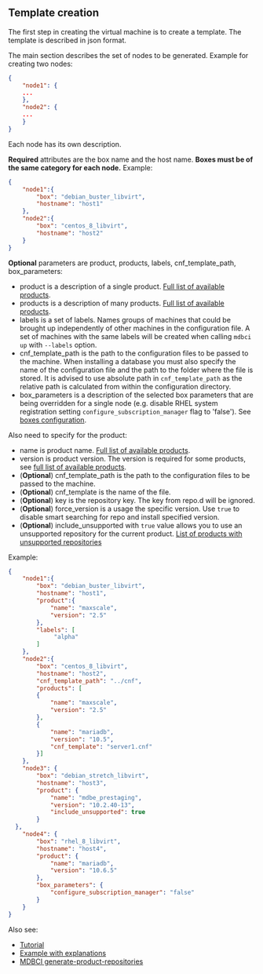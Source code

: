 ## Template creation

The first step in creating the virtual machine is to create a template.
The template is described in json format.

The main section describes the set of nodes to be generated.
Example for creating two nodes:
```json
{
    "node1": {
    ...
    },
    "node2": {
    ...
    }
}
```

Each node has its own description.

__Required__ attributes are the box name and the host name. __Boxes must be of the same category for each node.__
Example:
```json
{
    "node1":{
        "box": "debian_buster_libvirt",
        "hostname": "host1"
    },
    "node2":{
        "box": "centos_8_libvirt",
        "hostname": "host2"
    }
}
```
__Optional__ parameters are product, products, labels, cnf_template_path, box_parameters:
* product is a description of a single product. [Full list of available products](../products/all_products.md).
* products is a description of many products. [Full list of available products](../products/all_products.md).
* labels is a set of labels. Names groups of machines that could be brought up independently of other machines in the configuration file. A set of machines with the same labels will be created when calling `mdbci up` with `--labels` option.
* cnf_template_path is the path to the configuration files to be passed to the machine. When installing a database you must also specify the name of the configuration file and the path to the folder where the file is stored. It is advised to use absolute path in `cnf_template_path` as the relative path is calculated from within the configuration directory.
* box_parameters is a description of the selected box parameters that are being overridden for a single node (e.g. disable RHEL system registration setting `configure_subscription_manager` flag to 'false'). See [boxes configuration](../general_configuration/configuration_files.md#boxes).

Also need to specify for the product:
* name is product name. [Full list of available products](../products/all_products.md).
* version is product version. The version is required for some products, see [full list of available products](../products/all_products.md).
* (__Optional__) cnf_template_path is the path to the configuration files to be passed to the machine.
* (__Optional__) cnf_template is the name of the file.
* (__Optional__) key is the repository key. The key from repo.d will be ignored.
* (__Optional__) force_version is a usage the specific version. Use `true` to disable smart searching for repo and install specified version.
* (__Optional__) include_unsupported with `true` value allows you to use an unsupported repository for the current product. [List of products with unsupported repositories](../products/all_products.md)

Example:
```json
{
    "node1":{
        "box": "debian_buster_libvirt",
        "hostname": "host1",
        "product":{
            "name": "maxscale",
            "version": "2.5"
        },
        "labels": [
             "alpha"
        ]
    },
    "node2":{
        "box": "centos_8_libvirt",
        "hostname": "host2",
        "cnf_template_path": "../cnf",
        "products": [
        {
            "name": "maxscale",
            "version": "2.5"
        },
        {
            "name": "mariadb",
            "version": "10.5",
            "cnf_template": "server1.cnf"
        }]
    },
    "node3": {
        "box": "debian_stretch_libvirt",
        "hostname": "host3",
        "product": {
            "name": "mdbe_prestaging",
            "version": "10.2.40-13",
            "include_unsupported": true
        }
  },
    "node4": {
        "box": "rhel_8_libvirt",
        "hostname": "host4",
        "product": {
            "name": "mariadb",
            "version": "10.6.5"
        },
        "box_parameters": {
            "configure_subscription_manager": "false"
        }
    }
}
```

Also see:
* [Tutorial](../../tutorial.md)
* [Example with explanations](../../example_with_explanations.md)
* [MDBCI generate-product-repositories](../commands/generate-product-repositories.md)
